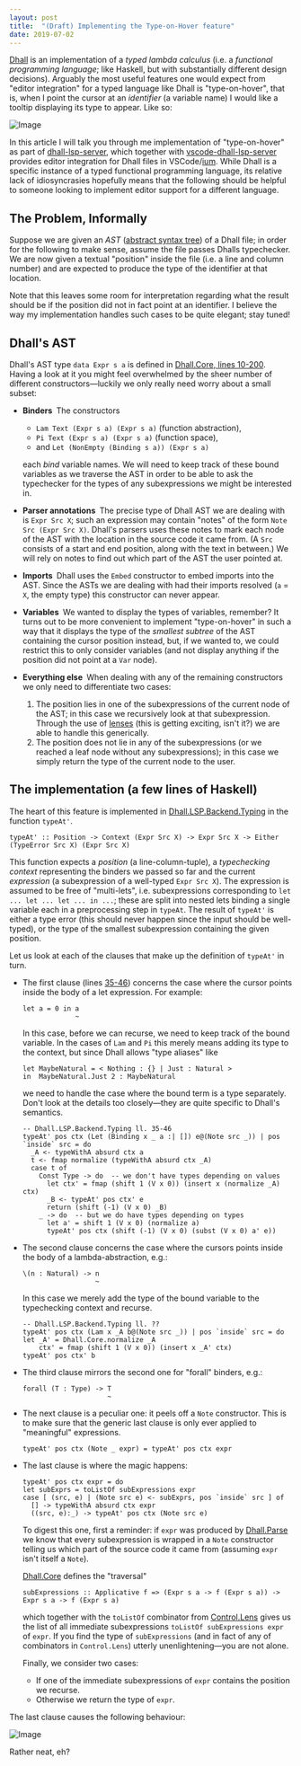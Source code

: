 ```yaml
---
layout: post
title:  "(Draft) Implementing the Type-on-Hover feature"
date: 2019-07-02
---
```


[Dhall]() is an implementation of a _typed lambda calculus_ (i.e. a _functional programming language_; like Haskell, but with substantially different design decisions). Arguably the most useful features one would expect from "editor integration" for a typed language like Dhall is "type-on-hover", that is, when I point the cursor at an _identifier_ (a variable name) I would like a tooltip displaying its type to appear. Like so:

![Image]()

In this article I will talk you through me implementation of "type-on-hover" as part of [dhall-lsp-server](), which together with [vscode-dhall-lsp-server]() provides editor integration for Dhall files in VSCode/[ium](). While Dhall is a specific instance of a typed functional programming language, its relative lack of idiosyncrasies hopefully means that the following should be helpful to someone looking to implement editor support for a different language.

## The Problem, Informally
Suppose we are given an _AST_ ([abstract syntax tree]()) of a Dhall file; in order for the following to make sense, assume the file passes Dhalls typechecker. We are now given a textual "position" inside the file (i.e. a line and column number) and are expected to produce the type of the identifier at that location.

Note that this leaves some room for interpretation regarding what the result should be if the position did not in fact point at an identifier. I believe the way my implementation handles such cases to be quite elegant; stay tuned!

## Dhall's AST
Dhall's AST type `data Expr s a` is defined in [Dhall.Core, lines 10-200](). Having a look at it you might feel overwhelmed by the sheer number of different constructors&mdash;luckily we only really need worry about a small subset:

- __Binders&nbsp;__ The constructors
  - `Lam Text (Expr s a) (Expr s a)` (function abstraction),
  - `Pi Text (Expr s a) (Expr s a)` (function space),
  - and `Let (NonEmpty (Binding s a)) (Expr s a)`

  each _bind_ variable names. We will need to keep track of these bound variables as we traverse the AST in order to be able to ask the typechecker for the types of any subexpressions we might be interested in.

- __Parser annotations&nbsp;__ The precise type of Dhall AST we are dealing with is `Expr Src X`; such an expression may contain "notes" of the form `Note Src (Expr Src X)`. Dhall's parsers uses these notes to mark each node of the AST with the location in the source code it came from. (A `Src` consists of a start and end position, along with the text in between.) We will rely on notes to find out which part of the AST the user pointed at.

- __Imports&nbsp;__ Dhall uses the `Embed` constructor to embed imports into the AST. Since the ASTs we are dealing with had their imports resolved (`a` = `X`, the empty type) this constructor can never appear.

- __Variables&nbsp;__ We wanted to display the types of variables, remember? It turns out to be more convenient to implement "type-on-hover" in such a way that it displays the type of the _smallest subtree_ of the AST containing the cursor position instead, but, if we wanted to, we could restrict this to only consider variables (and not display anything if the position did not point at a `Var` node).

- __Everything else&nbsp;__ When dealing with any of the remaining constructors we only need to differentiate two cases:
  1. The position lies in one of the subexpressions of the current node of the AST; in this case we recursively look at that subexpression. Through the use of [lenses]() (this is getting exciting, isn't it?) we are able to handle this generically.
  2. The position does not lie in any of the subexpressions (or we reached a leaf node without any subexpressions); in this case we simply return the type of the current node to the user.

## The implementation (a few lines of Haskell)
The heart of this feature is implemented in [Dhall.LSP.Backend.Typing]() in the function `typeAt'`.
```
typeAt' :: Position -> Context (Expr Src X) -> Expr Src X -> Either (TypeError Src X) (Expr Src X)
````
This function expects a _position_ (a line-column-tuple), a _typechecking context_ representing the binders we passed so far and the current _expression_ (a subexpression of a well-typed `Expr Src X`). The expression is assumed to be free of "multi-lets", i.e. subexpressions corresponding to `let ... let ... let ... in ...`; these are split into nested lets binding a single variable each in a preprocessing step in `typeAt`. The result of `typeAt'` is either a type error (this should never happen since the input should be well-typed), or the type of the smallest subexpression containing the given position.

Let us look at each of the clauses that make up the definition of `typeAt'` in turn.

- The first clause (lines [35-46]()) concerns the case where the cursor points inside the body of a let expression. For example:
  ```
  let a = 0 in a
               ~
  ```
  In this case, before we can recurse, we need to keep track of the bound variable. In the cases of `Lam` and `Pi` this merely means adding its type to the context, but since Dhall allows "type aliases" like
  ```
  let MaybeNatural = < Nothing : {} | Just : Natural >
  in  MaybeNatural.Just 2 : MaybeNatural
  ```
  we need to handle the case where the bound term is a type separately. Don't look at the details too closely&mdash;they are quite specific to Dhall's semantics.
  ```
  -- Dhall.LSP.Backend.Typing ll. 35-46
  typeAt' pos ctx (Let (Binding x _ a :| []) e@(Note src _)) | pos `inside` src = do
    _A <- typeWithA absurd ctx a
    t <- fmap normalize (typeWithA absurd ctx _A)
    case t of
      Const Type -> do  -- we don't have types depending on values
        let ctx' = fmap (shift 1 (V x 0)) (insert x (normalize _A) ctx)
        _B <- typeAt' pos ctx' e
        return (shift (-1) (V x 0) _B)
      _ -> do  -- but we do have types depending on types
        let a' = shift 1 (V x 0) (normalize a)
        typeAt' pos ctx (shift (-1) (V x 0) (subst (V x 0) a' e))
  ```

- The second clause concerns the case where the cursors points inside the body of a lambda-abstraction, e.g.:
  ```
  \(n : Natural) -> n
                    ~
  ```
  In this case we merely add the type of the bound variable to the typechecking context and recurse.
  ```
  -- Dhall.LSP.Backend.Typing ll. ??
  typeAt' pos ctx (Lam x _A b@(Note src _)) | pos `inside` src = do
  let _A' = Dhall.Core.normalize _A
      ctx' = fmap (shift 1 (V x 0)) (insert x _A' ctx)
  typeAt' pos ctx' b
  ```

- The third clause mirrors the second one for "forall" binders, e.g.:
  ```
  forall (T : Type) -> T
                       ~
  ```

- The next clause is a peculiar one: it peels off a `Note` constructor. This is to make sure that the generic last clause is only ever applied to "meaningful" expressions.
  ```
  typeAt' pos ctx (Note _ expr) = typeAt' pos ctx expr
  ```

- The last clause is where the magic happens:
  ```
  typeAt' pos ctx expr = do
  let subExprs = toListOf subExpressions expr
  case [ (src, e) | (Note src e) <- subExprs, pos `inside` src ] of
    [] -> typeWithA absurd ctx expr
    ((src, e):_) -> typeAt' pos ctx (Note src e)
  ```
  To digest this one, first a reminder: if `expr` was produced by [Dhall.Parse]() we know that every subexpression is wrapped in a `Note` constructor telling us which part of the source code it came from (assuming `expr` isn't itself a `Note`).

  [Dhall.Core]() defines the "traversal"
  ```
  subExpressions :: Applicative f => (Expr s a -> f (Expr s a)) -> Expr s a -> f (Expr s a)
  ```
  which together with the `toListOf` combinator from [Control.Lens](http://hackage.haskell.org/package/lens-4.17.1/docs/Control-Lens-Combinators.html#v:toListOf) gives us the list of all immediate subexpressions `toListOf subExpressions expr` of `expr`. If you find the type of `subExpressions` (and in fact of any of combinators in `Control.Lens`) utterly unenlightening&mdash;you are not alone.

  Finally, we consider two cases:
  - If one of the immediate subexpressions of `expr` contains the position we recurse.
  - Otherwise we return the type of `expr`.

The last clause causes the following behaviour:

![Image]()

Rather neat, eh?
